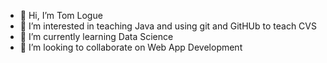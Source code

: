 - 👋 Hi, I’m Tom Logue
- 👀 I’m interested in teaching Java and using git and GitHUb to teach CVS
- 🌱 I’m currently learning Data Science
- 💞️ I’m looking to collaborate on Web App Development

<!---
thor238/thor238 is a ✨ special ✨ repository because its `README.md` (this file) appears on your GitHub profile.
You can click the Preview link to take a look at your changes.
--->
